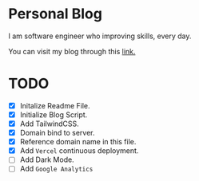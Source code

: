 # Personal Blog

I am software engineer who improving skills, every day.

You can visit my blog through this [link.](https://niyaziekinci.com)

# TODO

* [x] Initalize Readme File.
* [x] Initialize Blog Script.
* [x] Add TailwindCSS.
* [x] Domain bind to server.
* [x] Reference domain name in this file.
* [x] Add `Vercel` continuous deployment.
* [ ] Add Dark Mode.
* [ ] Add `Google Analytics`